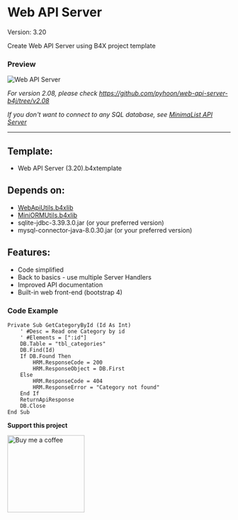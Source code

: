 # Web API Server

Version: 3.20

Create Web API Server using B4X project template

### Preview
![Web API Server](../main/web-api-server-b4j.png)

*For version 2.08, please check https://github.com/pyhoon/web-api-server-b4j/tree/v2.08*

*If you don't want to connect to any SQL database, see [MinimaList API Server](https://github.com/pyhoon/minimalist-api-b4j)*

---

## Template:
- Web API Server (3.20).b4xtemplate

## Depends on:
- [WebApiUtils.b4xlib](https://github.com/pyhoon/WebApiUtils-B4J)
- [MiniORMUtils.b4xlib](https://github.com/pyhoon/MiniORMUtils-B4X)
- sqlite-jdbc-3.39.3.0.jar (or your preferred version)
- mysql-connector-java-8.0.30.jar (or your preferred version)

## Features:
- Code simplified
- Back to basics - use multiple Server Handlers
- Improved API documentation
- Built-in web front-end (bootstrap 4)

### Code Example
```basic
Private Sub GetCategoryById (Id As Int)
	' #Desc = Read one Category by id
	' #Elements = [":id"]
	DB.Table = "tbl_categories"
	DB.Find(Id)
	If DB.Found Then
		HRM.ResponseCode = 200
		HRM.ResponseObject = DB.First
	Else
		HRM.ResponseCode = 404
		HRM.ResponseError = "Category not found"
	End If
	ReturnApiResponse
	DB.Close
End Sub
```

**Support this project**

<a href="https://paypal.me/aeric80/"><img src="https://cdn.buymeacoffee.com/buttons/default-orange.png" width="174" title="Buy me a coffee" /></a>
